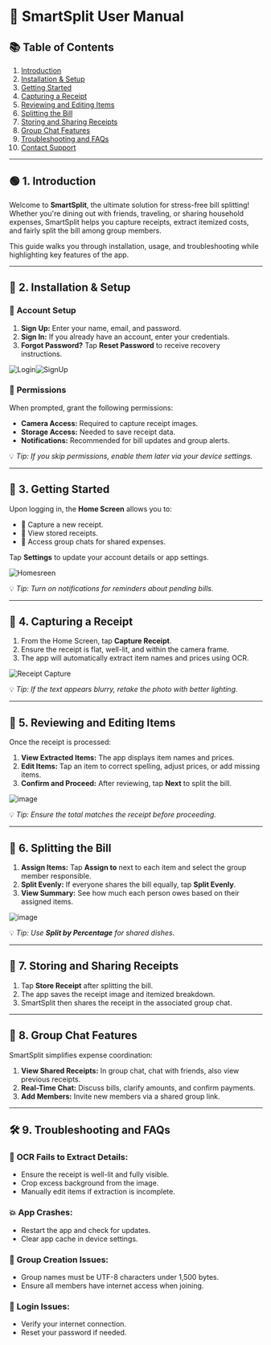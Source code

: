 # 📖 **SmartSplit User Manual**

## 📚 **Table of Contents**
1. [Introduction](#1-introduction)
2. [Installation & Setup](#2-installation--setup)
3. [Getting Started](#3-getting-started)
4. [Capturing a Receipt](#4-capturing-a-receipt)
5. [Reviewing and Editing Items](#5-reviewing-and-editing-items)
6. [Splitting the Bill](#6-splitting-the-bill)
7. [Storing and Sharing Receipts](#7-storing-and-sharing-receipts)
8. [Group Chat Features](#8-group-chat-features)
9. [Troubleshooting and FAQs](#9-troubleshooting-and-faqs)
10. [Contact Support](#10-contact-support)

---

## 🟢 **1. Introduction**
Welcome to **SmartSplit**, the ultimate solution for stress-free bill splitting! Whether you're dining out with friends, traveling, or sharing household expenses, SmartSplit helps you capture receipts, extract itemized costs, and fairly split the bill among group members.

This guide walks you through installation, usage, and troubleshooting while highlighting key features of the app.

---

## 📲 **2. Installation & Setup**


### 🔑 **Account Setup**
1. **Sign Up:** Enter your name, email, and password.
2. **Sign In:** If you already have an account, enter your credentials.
3. **Forgot Password?** Tap **Reset Password** to receive recovery instructions.

![Login](Screenshot3.png)![SignUp](Screenshot4.png)
### 📱 **Permissions**
When prompted, grant the following permissions:
- **Camera Access:** Required to capture receipt images.
- **Storage Access:** Needed to save receipt data.
- **Notifications:** Recommended for bill updates and group alerts.

💡 *Tip: If you skip permissions, enable them later via your device settings.*

---

## 🚀 **3. Getting Started**
Upon logging in, the **Home Screen** allows you to:
- 📸 Capture a new receipt.
- 📂 View stored receipts.
- 💬 Access group chats for shared expenses.

Tap **Settings** to update your account details or app settings.

![Homesreen](Screenshot5.png)

💡 *Tip: Turn on notifications for reminders about pending bills.*

---

## 📸 **4. Capturing a Receipt**
1. From the Home Screen, tap **Capture Receipt**.
2. Ensure the receipt is flat, well-lit, and within the camera frame.
3. The app will automatically extract item names and prices using OCR.

![Receipt Capture](Screenshot6.png)

💡 *Tip: If the text appears blurry, retake the photo with better lighting.*

---

## 📝 **5. Reviewing and Editing Items**
Once the receipt is processed:
1. **View Extracted Items:** The app displays item names and prices.
2. **Edit Items:** Tap an item to correct spelling, adjust prices, or add missing items.
3. **Confirm and Proceed:** After reviewing, tap **Next** to split the bill.

![image](Screenshot7.png)

💡 *Tip: Ensure the total matches the receipt before proceeding.*

---

## 🤝 **6. Splitting the Bill**
1. **Assign Items:** Tap **Assign to** next to each item and select the group member responsible.
2. **Split Evenly:** If everyone shares the bill equally, tap **Split Evenly**.
3. **View Summary:** See how much each person owes based on their assigned items.

![image](Screenshot8.png)

💡 *Tip: Use **Split by Percentage** for shared dishes.*

---

## 💾 **7. Storing and Sharing Receipts**
1. Tap **Store Receipt** after splitting the bill.
2. The app saves the receipt image and itemized breakdown.
3. SmartSplit then shares the receipt in the associated group chat.




---

## 💬 **8. Group Chat Features**
SmartSplit simplifies expense coordination:
1. **View Shared Receipts:** In group chat, chat with friends, also view previous receipts.
2. **Real-Time Chat:** Discuss bills, clarify amounts, and confirm payments.
3. **Add Members:** Invite new members via a shared group link.


---

## 🛠 **9. Troubleshooting and FAQs**

### 📸 **OCR Fails to Extract Details:**
- Ensure the receipt is well-lit and fully visible.
- Crop excess background from the image.
- Manually edit items if extraction is incomplete.

### 💥 **App Crashes:**
- Restart the app and check for updates.
- Clear app cache in device settings.

### 👥 **Group Creation Issues:**
- Group names must be UTF-8 characters under 1,500 bytes.
- Ensure all members have internet access when joining.

### 🔑 **Login Issues:**
- Verify your internet connection.
- Reset your password if needed.

